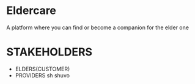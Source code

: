 # Eldercare
A platform where you can find or become a companion for the elder one

# STAKEHOLDERS
- ELDERS(CUSTOMER)
- PROVIDERS
sh shuvo
